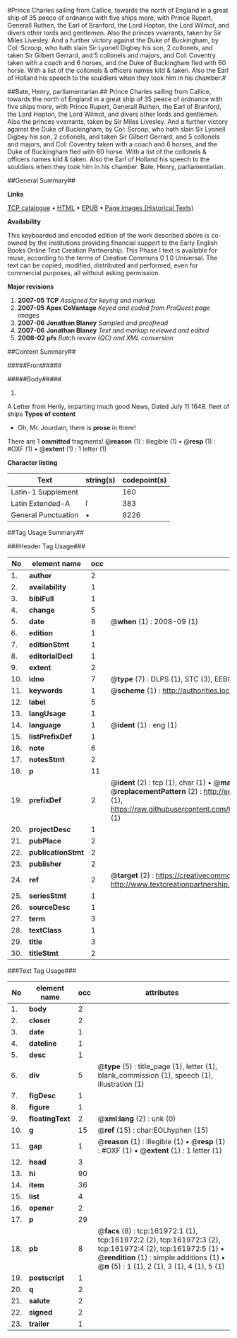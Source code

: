 #Prince Charles sailing from Callice, towards the north of England in a great ship of 35 peece of ordnance with five ships more, with Prince Rupert, Generall Ruthen, the Earl of Branford, the Lord Hopton, the Lord Wilmot, and divers other lords and gentlemen. Also the princes vvarrants, taken by Sir Miles Livesley. And a further victory against the Duke of Buckingham, by Col: Scroop, who hath slain Sir Lyonell Digbey his son, 2 collonels, and taken Sir Gilbert Gerrard, and 5 collonels and majors, and Col: Coventry taken with a coach and 6 horses, and the Duke of Buckingham fled with 60 horse. With a list of the collonels & officers names kild & taken. Also the Earl of Holland his speech to the souldiers when they took him in his chamber.#

##Bate, Henry, parliamentarian.##
Prince Charles sailing from Callice, towards the north of England in a great ship of 35 peece of ordnance with five ships more, with Prince Rupert, Generall Ruthen, the Earl of Branford, the Lord Hopton, the Lord Wilmot, and divers other lords and gentlemen. Also the princes vvarrants, taken by Sir Miles Livesley. And a further victory against the Duke of Buckingham, by Col: Scroop, who hath slain Sir Lyonell Digbey his son, 2 collonels, and taken Sir Gilbert Gerrard, and 5 collonels and majors, and Col: Coventry taken with a coach and 6 horses, and the Duke of Buckingham fled with 60 horse. With a list of the collonels & officers names kild & taken. Also the Earl of Holland his speech to the souldiers when they took him in his chamber.
Bate, Henry, parliamentarian.

##General Summary##

**Links**

[TCP catalogue](http://www.ota.ox.ac.uk/tcp/)  • 
[HTML](http://tei.it.ox.ac.uk/tcp/Texts-HTML/free/A76/A76100.html)  • 
[EPUB](http://tei.it.ox.ac.uk/tcp/Texts-EPUB/free/A76/A76100.epub) • 
[Page images (Historical Texts)](https://data.historicaltexts.jisc.ac.uk/view?pubId=eebo-99864336e&pageId=eebo-99864336e-161972-1)

**Availability**

This keyboarded and encoded edition of the
	       work described above is co-owned by the institutions
	       providing financial support to the Early English Books
	       Online Text Creation Partnership. This Phase I text is
	       available for reuse, according to the terms of Creative
	       Commons 0 1.0 Universal. The text can be copied,
	       modified, distributed and performed, even for
	       commercial purposes, all without asking permission.

**Major revisions**

1. __2007-05__ __TCP__ *Assigned for keying and markup*
1. __2007-05__ __Apex CoVantage__ *Keyed and coded from ProQuest page images*
1. __2007-06__ __Jonathan Blaney__ *Sampled and proofread*
1. __2007-06__ __Jonathan Blaney__ *Text and markup reviewed and edited*
1. __2008-02__ __pfs__ *Batch review (QC) and XML conversion*

##Content Summary##

#####Front#####

#####Body#####

1. 
A Letter from Henly, imparting much good News, Dated July 11 1648.
fleet of ships
**Types of content**

  * Oh, Mr. Jourdain, there is **prose** in there!

There are 1 **ommitted** fragments! 
 @__reason__ (1) : illegible (1)  •  @__resp__ (1) : #OXF (1)  •  @__extent__ (1) : 1 letter (1)

**Character listing**


|Text|string(s)|codepoint(s)|
|---|---|---|
|Latin-1 Supplement| |160|
|Latin Extended-A|ſ|383|
|General Punctuation|•|8226|

##Tag Usage Summary##

###Header Tag Usage###

|No|element name|occ|attributes|
|---|---|---|---|
|1.|__author__|2||
|2.|__availability__|1||
|3.|__biblFull__|1||
|4.|__change__|5||
|5.|__date__|8| @__when__ (1) : 2008-09 (1)|
|6.|__edition__|1||
|7.|__editionStmt__|1||
|8.|__editorialDecl__|1||
|9.|__extent__|2||
|10.|__idno__|7| @__type__ (7) : DLPS (1), STC (3), EEBO-CITATION (1), PROQUEST (1), VID (1)|
|11.|__keywords__|1| @__scheme__ (1) : http://authorities.loc.gov/ (1)|
|12.|__label__|5||
|13.|__langUsage__|1||
|14.|__language__|1| @__ident__ (1) : eng (1)|
|15.|__listPrefixDef__|1||
|16.|__note__|6||
|17.|__notesStmt__|2||
|18.|__p__|11||
|19.|__prefixDef__|2| @__ident__ (2) : tcp (1), char (1)  •  @__matchPattern__ (2) : ([0-9\-]+):([0-9IVX]+) (1), (.+) (1)  •  @__replacementPattern__ (2) : http://eebo.chadwyck.com/downloadtiff?vid=$1&page=$2 (1), https://raw.githubusercontent.com/textcreationpartnership/Texts/master/tcpchars.xml#$1 (1)|
|20.|__projectDesc__|1||
|21.|__pubPlace__|2||
|22.|__publicationStmt__|2||
|23.|__publisher__|2||
|24.|__ref__|2| @__target__ (2) : https://creativecommons.org/publicdomain/zero/1.0/ (1), http://www.textcreationpartnership.org/docs/. (1)|
|25.|__seriesStmt__|1||
|26.|__sourceDesc__|1||
|27.|__term__|3||
|28.|__textClass__|1||
|29.|__title__|3||
|30.|__titleStmt__|2||


###Text Tag Usage###

|No|element name|occ|attributes|
|---|---|---|---|
|1.|__body__|2||
|2.|__closer__|2||
|3.|__date__|1||
|4.|__dateline__|1||
|5.|__desc__|1||
|6.|__div__|5| @__type__ (5) : title_page (1), letter (1), blank_commission (1), speech (1), illustration (1)|
|7.|__figDesc__|1||
|8.|__figure__|1||
|9.|__floatingText__|2| @__xml:lang__ (2) : unk (0)|
|10.|__g__|15| @__ref__ (15) : char:EOLhyphen (15)|
|11.|__gap__|1| @__reason__ (1) : illegible (1)  •  @__resp__ (1) : #OXF (1)  •  @__extent__ (1) : 1 letter (1)|
|12.|__head__|3||
|13.|__hi__|90||
|14.|__item__|36||
|15.|__list__|4||
|16.|__opener__|2||
|17.|__p__|29||
|18.|__pb__|8| @__facs__ (8) : tcp:161972:1 (1), tcp:161972:2 (2), tcp:161972:3 (2), tcp:161972:4 (2), tcp:161972:5 (1)  •  @__rendition__ (1) : simple:additions (1)  •  @__n__ (5) : 1 (1), 2 (1), 3 (1), 4 (1), 5 (1)|
|19.|__postscript__|1||
|20.|__q__|2||
|21.|__salute__|2||
|22.|__signed__|2||
|23.|__trailer__|1||

